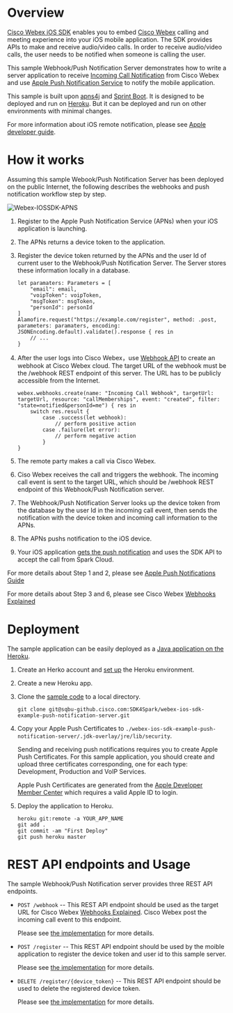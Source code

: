 # Overview

[Cisco Webex iOS SDK](https://developer.webex.com/sdk-for-ios.html) enables you to embed [Cisco Webex](https://www.webex.com/) calling and meeting experience into your iOS mobile application. The SDK provides APIs to make and receive audio/video calls. In order to receive audio/video calls, the user needs to be notified when someone is calling the user.

This sample Webhook/Push Notification Server demonstrates how to write a server application to receive [Incoming Call Notification](https://developer.webex.com/sdk-for-ios.html) from Cisco Webex and use [Apple Push Notification Service](https://developer.apple.com/library/content/documentation/NetworkingInternet/Conceptual/RemoteNotificationsPG/APNSOverview.html#//apple_ref/doc/uid/TP40008194-CH8-SW1) to notify the mobile application.

This sample is built upon [apns4j](https://github.com/teaey/apns4j) and [Sprint Boot](https://projects.spring.io/spring-boot). It is designed to be deployed and run on [Heroku](https://www.heroku.com). But it can be deployed and run on other environments with minimal changes.

For more information about iOS remote notification, please see [Apple developer guide](https://developer.apple.com/notifications/).

# How it works

Assuming this sample Webook/Push Notification Server has been deployed on the public Internet, the following describes the webhooks and push notification workflow step by step.

![Webex-IOSSDK-APNS](https://dsc.cloud/hello/Spark-IOSSDK-APNS-1509615302.png)

1. Register to the Apple Push Notification Service (APNs) when your iOS application is launching.

2. The APNs returns a device token to the application.

3. Register the device token returned by the APNs and the user Id of current user to the  Webhook/Push Notification Server. The Server stores these information locally in a database.
	```
	let paramaters: Parameters = [
		"email": email,
		"voipToken": voipToken,
		"msgToken": msgToken,
		"personId": personId
	]
	Alamofire.request("https://example.com/register", method: .post, parameters: paramaters, encoding: JSONEncoding.default).validate().response { res in
		// ...
	}
	```

4. After the user logs into Cisco Webex，use [Webhook API](https://webex.github.io/webex-ios-sdk/Classes/WebhookClient.html) to create an webhook at Cisco Webex cloud. The target URL of the webhook must be the /webhook REST endpoint of this server. The URL has to be publicly accessible from the Internet.
	```
	webex.webhooks.create(name: "Incoming Call Webhook", targetUrl: targetUrl, resource: "callMemberships", event: "created", filter: "state=notified&personId=me") { res in
		switch res.result {
	        case .success(let webhook):
            	// perform positive action
	        case .failure(let error):
            	// perform negative action
	    	}
	}
	```

5. The remote party makes a call via Cisco Webex.

6. Ciso Webex receives the call and triggers the webhook. The incoming call event is sent to the target URL, which should be /webhook REST endpoint of this Webhook/Push Notification server.

7. The Webhook/Push Notification Server looks up the device token from the database by the user Id in the incoming call event, then sends the notification with the device token and incoming call information to the APNs.

8. The APNs pushs notification to the iOS device.

9. Your iOS application [gets the push notification](https://github.com/webex/webex-ios-sdk-example-buddies/tree/master/Buddies/AppDelegate.swift#L170) and uses the SDK API to accept the call from Spark Cloud.

For more details about Step 1 and 2, please see [Apple Push Notifications Guide]((https://developer.apple.com/library/content/documentation/NetworkingInternet/Conceptual/RemoteNotificationsPG/index.html#//apple_ref/doc/uid/TP40008194-CH3-SW1))

For more details about Step 3 and 6, please see Cisco Webex [Webhooks Explained](https://developer.webex.com/webhooks-explained.html)

# Deployment

The sample application can be easily deployed as a [Java application on the Heroku](https://devcenter.heroku.com/categories/java).

1. Create an Herko account and [set up](https://devcenter.heroku.com/articles/getting-started-with-java#set-up) the Heroku environment.

2. Create a new Heroku app.

3. Clone the [sample code](https://sqbu-github.cisco.com/SDK4Spark/webex-ios-sdk-example-push-notification-server/) to a local directory.
	```
	git clone git@sqbu-github.cisco.com:SDK4Spark/webex-ios-sdk-example-push-notification-server.git
	```

4. Copy your Apple Push Certificates to `./webex-ios-sdk-example-push-notification-server/.jdk-overlay/jre/lib/security`.

	Sending and receiving push notifications requires you to create Apple Push Certificates. For this sample application, you should create and upload three certificates corresponding, one for each type: Development, Production and VoIP Services.
	
	Apple Push Certificates are generated from the [Apple Developer Member Center](https://developer.apple.com/account/overview.action) which requires a valid Apple ID to login. 
	
5. Deploy the application to Heroku.
	```
	heroku git:remote -a YOUR_APP_NAME
	git add .
	git commit -am "First Deploy"
	git push heroku master
	```

# REST API endpoints and Usage

The sample Webhook/Push Notification server provides three REST API endpoints.

* `POST /webhook` -- This REST API endpoint should be used as the target URL for Cisco Webex [Webhooks Explained](https://developer.webex.com/webhooks-explained.html). Cisco Webex post the incoming call event to this endpoint.

	Please see [the implementation](https://github.com/webex/webex-ios-sdk-example-push-notification-server/blob/master/src/main/java/com/ciscowebex/iossdk/example/pns/Main.java#L117) for more details.

* `POST /register` -- This REST API endpoint should be used by the moible application to register the device token and user id to this sample server.

	Please see [the implementation](https://github.com/webex/webex-ios-sdk-example-push-notification-server/blob/master/src/main/java/com/ciscowebex/iossdk/example/pns/Main.java#L163) for more details.
	
* `DELETE /register/{device_token}` -- This REST API endpoint should be used to delete the registered device token.

	Please see [the implementation](https://github.com/webex/webex-ios-sdk-example-push-notification-server/blob/master/src/main/java/com/ciscowebex/iossdk/example/pns/Main.java#L182) for more details.
